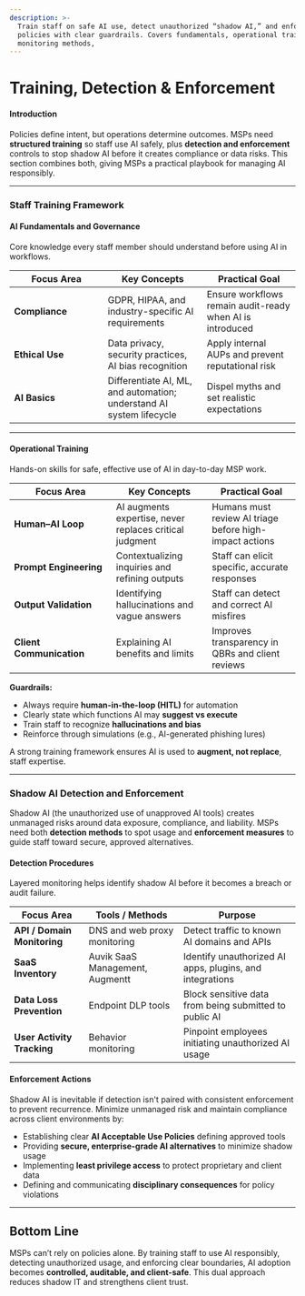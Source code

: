 ```yaml
---
description: >-
  Train staff on safe AI use, detect unauthorized “shadow AI,” and enforce
  policies with clear guardrails. Covers fundamentals, operational training,
  monitoring methods,
---
```


# Training, Detection & Enforcement

#### Introduction

Policies define intent, but operations determine outcomes. MSPs need **structured training** so staff use AI safely, plus **detection and enforcement** controls to stop shadow AI before it creates compliance or data risks. This section combines both, giving MSPs a practical playbook for managing AI responsibly.

***

### **Staff Training Framework**

#### AI Fundamentals and Governance

Core knowledge every staff member should understand before using AI in workflows.

<table><thead><tr><th width="149.26953125">Focus Area</th><th>Key Concepts</th><th>Practical Goal</th></tr></thead><tbody><tr><td><strong>Compliance</strong></td><td>GDPR, HIPAA, and industry-specific AI requirements</td><td>Ensure workflows remain audit-ready when AI is introduced</td></tr><tr><td><strong>Ethical Use</strong></td><td>Data privacy, security practices, AI bias recognition</td><td>Apply internal AUPs and prevent reputational risk</td></tr><tr><td><strong>AI Basics</strong></td><td>Differentiate AI, ML, and automation; understand AI system lifecycle</td><td>Dispel myths and set realistic expectations</td></tr></tbody></table>

***

#### Operational Training

Hands-on skills for safe, effective use of AI in day-to-day MSP work.

<table><thead><tr><th width="163.8359375">Focus Area</th><th>Key Concepts</th><th>Practical Goal</th></tr></thead><tbody><tr><td><strong>Human–AI Loop</strong></td><td>AI augments expertise, never replaces critical judgment</td><td>Humans must review AI triage before high-impact actions</td></tr><tr><td><strong>Prompt Engineering</strong></td><td>Contextualizing inquiries and refining outputs</td><td>Staff can elicit specific, accurate responses</td></tr><tr><td><strong>Output Validation</strong></td><td>Identifying hallucinations and vague answers</td><td>Staff can detect and correct AI misfires</td></tr><tr><td><strong>Client Communication</strong></td><td>Explaining AI benefits and limits</td><td>Improves transparency in QBRs and client reviews</td></tr></tbody></table>

**Guardrails:**

* Always require **human-in-the-loop (HITL)** for automation
* Clearly state which functions AI may **suggest vs execute**
* Train staff to recognize **hallucinations and bias**
* Reinforce through simulations (e.g., AI-generated phishing lures)

A strong training framework ensures AI is used to **augment, not replace**, staff expertise.

***

### **Shadow AI Detection and Enforcement**

Shadow AI (the unauthorized use of unapproved AI tools) creates unmanaged risks around data exposure, compliance, and liability. MSPs need both **detection methods** to spot usage and **enforcement measures** to guide staff toward secure, approved alternatives.

#### Detection Procedures

Layered monitoring helps identify shadow AI before it becomes a breach or audit failure.

| Focus Area                  | Tools / Methods                 | Purpose                                                  |
| --------------------------- | ------------------------------- | -------------------------------------------------------- |
| **API / Domain Monitoring** | DNS and web proxy monitoring    | Detect traffic to known AI domains and APIs              |
| **SaaS Inventory**          | Auvik SaaS Management, Augmentt | Identify unauthorized AI apps, plugins, and integrations |
| **Data Loss Prevention**    | Endpoint DLP tools              | Block sensitive data from being submitted to public AI   |
| **User Activity Tracking**  | Behavior monitoring             | Pinpoint employees initiating unauthorized AI usage      |

#### Enforcement Actions

Shadow AI is inevitable if detection isn't paired with consistent enforcement to prevent recurrence. Minimize unmanaged risk and maintain compliance across client environments by:

* Establishing clear **AI Acceptable Use Policies** defining approved tools
* Providing **secure, enterprise-grade AI alternatives** to minimize shadow usage
* Implementing **least privilege access** to protect proprietary and client data
* Defining and communicating **disciplinary consequences** for policy violations

***

## **Bottom Line**

MSPs can’t rely on policies alone. By training staff to use AI responsibly, detecting unauthorized usage, and enforcing clear boundaries, AI adoption becomes **controlled, auditable, and client-safe**. This dual approach reduces shadow IT and strengthens client trust.

